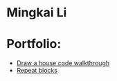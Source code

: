 # Mingkai Li

# Portfolio:
- [Draw a house code walkthrough](https://youtu.be/YHBpx8nEJVc)
- [Repeat blocks](https://youtu.be/J2jODnsfXv0)
